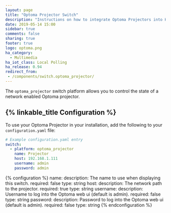 ```yaml
---
layout: page
title: "Optoma Projector Switch"
description: "Instructions on how to integrate Optoma Projectors into Home Assistant."
date: 2019-05-14 15:00
sidebar: true
comments: false
sharing: true
footer: true
logo: optoma.png
ha_category:
  - Multimedia
ha_iot_class: Local Polling
ha_release: 0.94
redirect_from:
 - /components/switch.optoma_projector/
---
```


The `optoma_projector` switch platform allows you to control the state of a network enabled Optoma projector.

## {% linkable_title Configuration %}

To use your Optoma Projector in your installation, add the following to your `configuration.yaml` file:

```yaml
# Example configuration.yaml entry
switch:
  - platform: optoma_projector
    name: Projector
    host: 192.168.1.111
    username: admin
    password: admin
```

{% configuration %}
name:
  description: The name to use when displaying this switch.
  required: false
  type: string
host:
  description: The network path to the projector.
  required: true
  type: string
username:
  description: Username to log into the Optoma web ui (default is admin).
  required: false
  type: string
password:
  description: Password to log into the Optoma web ui (default is admin).
  required: false
  type: string
{% endconfiguration %}
